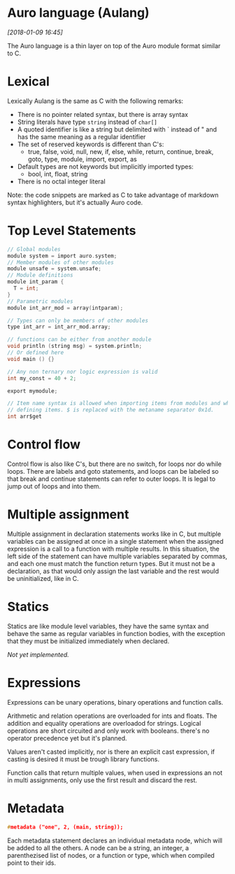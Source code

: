 # Auro language (Aulang)

*[2018-01-09 16:45]*

The Auro language is a thin layer on top of the Auro module format similar to C.

# Lexical

Lexically Aulang is the same as C with the following remarks:

- There is no pointer related syntax, but there is array syntax
- String literals have type `string` instead of `char[]`
- A quoted identifier is like a string but delimited with \` instead of " and has the same meaning as a regular identifier
- The set of reserved keywords is different than C's:
  + true, false, void, null, new, if, else, while, return, continue, break, goto, type, module, import, export, as
- Default types are not keywords but implicitly imported types:
  + bool, int, float, string
- There is no octal integer literal

Note: the code snippets are marked as C to take advantage of markdown syntax highlighters, but it's actually Auro code.

# Top Level Statements

~~~c
// Global modules
module system = import auro.system;
// Member modules of other modules
module unsafe = system.unsafe;
// Module definitions
module int_param {
  T = int;
}
// Parametric modules
module int_arr_mod = array(intparam);

// Types can only be members of other modules
type int_arr = int_arr_mod.array;

// functions can be either from another module
void println (string msg) = system.println;
// Or defined here
void main () {}

// Any non ternary nor logic expression is valid
int my_const = 40 + 2;

export mymodule;

// Item name syntax is allowed when importing items from modules and when
// defining items. $ is replaced with the metaname separator 0x1d.
int arr$get
~~~

# Control flow

Control flow is also like C's, but there are no switch, for loops nor do while loops. There are labels and goto statements, and loops can be labeled so that break and continue statements can refer to outer loops. It is legal to jump out of loops and into them.

# Multiple assignment

Multiple assignment in declaration statements works like in C, but multiple variables can be assigned at once in a single statement when the assigned expression is a call to a function with multiple results. In this situation, the left side of the statement can have multiple variables separated by commas, and each one must match the function return types. But it must not be a declaration, as that would only assign the last variable and the rest would be uninitialized, like in C.

# Statics

Statics are like module level variables, they have the same syntax and behave the same as regular variables in function bodies, with the exception that they must be initialized immediately when declared.

*Not yet implemented.*

# Expressions

Expressions can be unary operations, binary operations and function calls.

Arithmetic and relation operations are overloaded for ints and floats. The addition and equality operations are overloadod for strings. Logical operations are short circuited and only work with booleans. there's no operator precedence yet but it's planned.

Values aren't casted implicitly, nor is there an explicit cast expression, if casting is desired it must be trough library functions.

Function calls that return multiple values, when used in expressions an not in multi assignments, only use the first result and discard the rest.

# Metadata

~~~c
#metadata ("one", 2, (main, string));
~~~

Each metadata statement declares an individual metadata node, which will be added to all the others. A node can be a string, an integer, a parenthezised list of nodes, or a function or type, which when compiled point to their ids.

